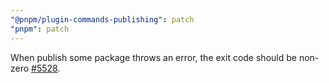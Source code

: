 ```yaml
---
"@pnpm/plugin-commands-publishing": patch
"pnpm": patch
---
```


When publish some package throws an error, the exit code should be non-zero [#5528](https://github.com/pnpm/pnpm/issues/5528).
